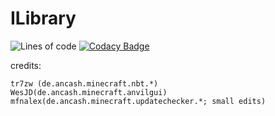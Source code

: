 # ILibrary

![Lines of code](https://img.shields.io/tokei/lines/github/Ancash/ILibrary?color=brightgreen)
[![Codacy Badge](https://app.codacy.com/project/badge/Grade/be2655c6be074a9d9018cf4307f498a6)](https://www.codacy.com/gh/Ancash/ILibrary/dashboard?utm_source=github.com&amp;utm_medium=referral&amp;utm_content=Ancash/ILibrary&amp;utm_campaign=Badge_Grade)

credits:

	tr7zw (de.ancash.minecraft.nbt.*)
	WesJD(de.ancash.minecraft.anvilgui)
	mfnalex(de.ancash.minecraft.updatechecker.*; small edits)
